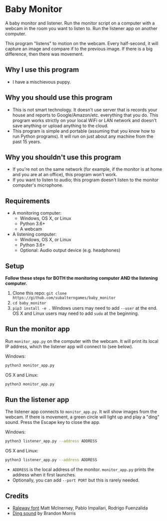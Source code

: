 # Baby Monitor

A baby monitor and listener. Run the monitor script on a computer with a webcam in the room you want to listen to. Run the listener app on another computer.

This program "listens" to motion on the webcam. Every half-second, it will capture an image and compare if to the previous image. If there is a big difference, then there was movement.

## Why I use this program

- I have a mischievous puppy. 

## Why you should use this program

- This is not smart technology. It doesn't use server that is records your house and reports to Google/Amazon/etc. everything that you do. This program works strictly on your local WiFi or LAN network and doesn't save anything or upload anything to the cloud.
- This program is simple and portable (assuming that you know how to run Python programs). It will run on just about any machine from the past 15 years.

## Why you shouldn't use this program

- If you're not on the same network (for example, if the monitor is at home and you are at an office), this program won't work.
- If you want to listen to audio; this program doesn't listen to the monitor computer's microphone.

## Requirements

- A monitoring computer:
  - Windows, OS X, or Linux
  - Python 3.6+
  - A webcam
- A listening computer:
  - Windows, OS X, or Linux
  - Python 3.6+
  - Optional: Audio output device (e.g. headphones)

## Setup

**Follow these steps for BOTH the monitoring computer AND the listening computer.**

1. Clone this repo: `git clone https://github.com/subalterngames/baby_monitor`
2. `cd baby_monitor`
3. `pip3 install -e .` Windows users may need to add `--user` at the end. OS X and Linux users may need to add `sudo` at the beginning.

## Run the monitor app

Run `monitor_app.py` on the computer with the webcam. It will print its local IP address, which the listener app will connect to (see below).

Windows:

```bash
python3 monitor_app.py
```

OS X and Linux:

```bash
python3 monitor_app.py
```

## Run the listener app

The listener app connects to `monitor_app.py`. It will show images from the webcam. If there is movement, a green circle will light up and play a "ding" sound. Press the Escape key to close the app.

Windows:

```bash
python3 listener_app.py --address ADDRESS
```

OS X and Linux:

```bash
python3 listener_app.py --address ADDRESS
```

- `ADDRESS` is the local address of the monitor. `monitor_app.py` prints the address when it first launches.
- Optionally, you can add `--port PORT` but this is rarely needed.

## Credits

- [Raleway font](https://fonts.google.com/specimen/Raleway) Matt McInerney, Pablo Impallari, Rodrigo Fuenzalida
- [Ding sound](https://opengameart.org/content/completion-sound) by Brandon Morris